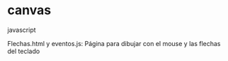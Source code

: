 # canvas
javascript <p>
Flechas.html y eventos.js: Página para dibujar con el mouse y las flechas del teclado
